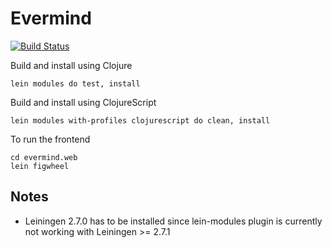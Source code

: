 # Evermind

[![Build Status](https://travis-ci.org/d4span/evermind.svg?branch=master)](https://travis-ci.org/d4span/evermind)

Build and install using Clojure

    lein modules do test, install
    
Build and install using ClojureScript

    lein modules with-profiles clojurescript do clean, install
    
To run the frontend

    cd evermind.web
    lein figwheel


## Notes

- Leiningen 2.7.0 has to be installed since lein-modules plugin is currently not working with Leiningen >= 2.7.1



